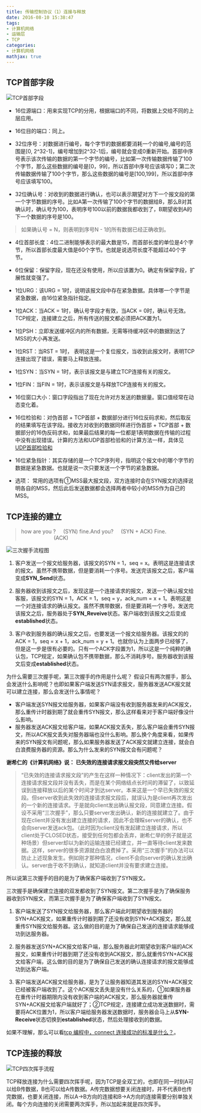 ```yaml
---
title: 传输控制协议（1）连接与释放
date: 2016-08-10 15:38:47
tags:
- 计算机网络
- 运输层
- TCP
categories:
- 计算机网络
mathjax: true
---
```


## TCP首部字段

![TCP首部字段](TCP_header.png)

+ 16位源端口：用来实现TCP的分用，根据端口的不同，将数据上交给不同的上层应用。

+ 16位目的端口：同上。

+ 32位序号：对数据进行编号，每个字节的数据都要消耗一个的编号,编号的范围是[0, 2^32-1]，编号增加到2^32-1后，编号就会变成0重新开始。首部中序号表示该次传输的数据的第一个字节的编号，比如第一次传输数据传输了100个字节，那么这些数据的编号是[0，99]，所以首部中序号应该填写0；第二次传输数据传输了100个字节，那么这些数据的编号是[100,199]，所以首部中序号应该填写100。

+ 32位确认号：对收到的数据进行确认，也可以表示期望对方下一个报文段的第一个字节数据的序号。比如A第一次传输了100个字节的数据给B，那么B对其确认时，确认号为100，表明序号100以前的数据我都收到了，B期望收到A的下一个数据的序号是100。
> 如果确认号 = N，则表明到序号N - 1的所有数据已经正确收到。

+ 4位首部长度：4位二进制能够表示的最大数是15，而首部长度的单位是4个字节，所以首部长度最大值是60个字节。也就是说选项长度不能超过40个字节。

+ 6位保留：保留字段，现在还没有使用，所以应该置为0。确定有保留字段，扩展性就变强了。

+ 1位URG：该URG = 1时，说明该报文段中存在紧急数据。具体哪一个字节是紧急数据，由16位紧急指针指定。

+ 1位ACK：当ACK = 1时，确认号字段才有效，当ACK = 0时，确认号无效。TCP规定，连接建立之后，所有传送的报文都必须把ACK置为1。

+ 1位PSH：立即发送缓冲区内的所有数据，无需等待缓冲区中的数据到达了MSS的大小再发送。

+ 1位RST：当RST = 1时， 表明这是一个复位报文，当收到此报文时，表明TCP连接出现了错误，需要马上释放连接。

+ 1位SYN：当SYN = 1时，表示该报文是与建立TCP连接有关的报文。

+ 1位FIN：当FIN = 1时，表示该报文是与释放TCP连接有关的报文。

+ 16位窗口大小：窗口字段指出了现在允许对方发送的数据量。窗口值经常在动态变化着。

+ 16位检验和：对伪首部 + TCP首部 + 数据部分进行16位反码求和，然后取反的结果填写在该字段。接收方对收到的数据同样进行伪首部 + TCP首部 + 数据部分的16伪反码求和，如果最后结果的每一位都是1表明数据在传输的过程中没有出现错误。计算的方法和UDP首部检验和的计算方法一样，具体见 [UDP首部检验和](/2016/08/08/udp-header-check-sum/)

+ 16位紧急指针：其实存储的是一个TCP序列号，指明这个报文中的哪个字节的数据是紧急数据。也就是说一次只要发送一个字节的紧急数据。

+ 选项： 常用的选项有①MSS最大报文段，双方连接时会在SYN报文的选择说明各自的MSS，然后此后发送数据都会选择两者中较小的MSS作为自己的MSS。
## TCP连接的建立

> how are you ?		&nbsp;&nbsp;&nbsp;&nbsp;(SYN)
> fine.And you?		&nbsp;&nbsp;&nbsp;&nbsp;(SYN + ACK)
> Fine.				&nbsp;&nbsp;&nbsp;&nbsp;&nbsp;&nbsp;&nbsp;&nbsp;&nbsp;&nbsp;&nbsp;&nbsp;&nbsp;&nbsp;&nbsp;&nbsp;&nbsp;&nbsp;&nbsp;&nbsp;&nbsp;&nbsp;(ACK)

![三次握手流程图](TCP_three_shake_hands.png)

1. 客户发送一个报文给服务器，该报文的SYN = 1，seq = x。表明这是连接请求的报文。虽然不携带数据，但是要消耗一个序号。发送完该报文之后，客户端变成**SYN\_Send**状态。

2. 服务器收到该报文之后，发现这是一个连接请求的报文，发送一个确认报文给客服，该报文的SYN = 1，ACK = 1，seq = y，ack\_num = x + 1。表明这是一个对连接请求的确认报文。虽然不携带数据，但是要消耗一个序号。发送完该报文之后，服务器处于**SYN_Reveive**状态。客户端收到该报文之后变成**established**状态。

3. 客户收到服务器的确认报文之后，也要发送一个报文给服务器。该报文的的ACK = 1，seq = x + 1，ack\_num = y + 1。也就你认为上面两步已经够了，但是这一步是很有必要的。只有一个ACK字段置为1，所以这是一个纯粹的确认包，TCP规定，如果确认包不携带数据，那么不消耗序号。服务器收到该报文后变成**established**状态。


为什么需要三次握手呢，第三次握手的作用是什么呢？
假设只有两次握手，那么会发送什么影响呢？也即如果客户端发送SYN请求报文，服务器发送ACK报文就可以建立连接，那么会发送什么事情呢？
+ 客户端发送SYN报文给服务器，如果客户端没有收到服务器发来的ACK报文，那么重传计时器到期了就会重传SYN报文，那么这样看来对于客户端好像没什么影响。
+ 服务器发送ACK报文给客户端，如果ACK报文丢失，那么客户端会重传SYN报文，所以ACK报文丢失对服务器端也没什么影响。那么换个角度来看，如果传来的SYN报文有问题呢，那么如果服务器发送了ACK报文就建立连接，就会白白浪费服务器的资源。那么为什么发来的SYN报文会有问题呢？

**谢希仁的《计算机网络》说： 已失效的连接请求报文段突然又传给server**

> “已失效的连接请求报文段”的产生在这样一种情况下：client发出的第一个连接请求报文段并没有丢失，而是在某个网络结点长时间的滞留了，以致延误到连接释放以后的某个时间才到达server。本来这是一个早已失效的报文段。但server收到此失效的连接请求报文段后，就误认为是client再次发出的一个新的连接请求。于是就向client发出确认报文段，同意建立连接。假设不采用“三次握手”，那么只要server发出确认，新的连接就建立了。由于现在client并没有发出建立连接的请求，因此不会理睬server的确认，也不会向server发送ack包。（此时因为client没有发起建立连接请求，所以client处于CLOSED状态，接受到任何包都会丢弃，谢希仁举的例子就是这种场景）但server却以为新的运输连接已经建立，并一直等待client发来数据。这样，server的很多资源就白白浪费掉了。采用“三次握手”的办法可以防止上述现象发生。例如刚才那种情况，client不会向server的确认发出确认。server由于收不到确认，就知道client并没有要求建立连接。


所以说第三次握手的目的是为了确保客户端收到了SYN报文。

三次握手是确保建立连接的双发都收到了SYN报文。第二次握手是为了确保服务器收到SYN报文，而第三次握手是为了确保客户端收到了SYN报文。

1. 客户端发送了SYN报文给服务器，那么客户端此时期望收到服务器的SYN+ACK报文，如果重传计时器到期了还没有收到SYN+ACK报文，那么就重传SYN报文给服务器。这么做的目的是为了确保自己发送的连接请求能够成功到达服务器。

2. 服务器发送SYN+ACK报文给客户端，那么服务器此时期望收到客户端的ACK报文，如果重传计时器到期了还没有收到ACK报文，那么就重传SYN+ACK报文给客户端，这么做的目的是为了确保自己发送的确认连接请求的报文能够成功到达客户端。

3. 客户端发送ACK报文给服务器，是为了让服务器知道其发送的SYN+ACK报文已经被客户端收到了。这个ACK报文丢失是没有什么关系的，①如果服务器在重传计时器期限内没有收到客户端的ACK报文，那么服务器就重传SYN+ACK报文给客户端就好了；②TCP规定，连接建立成功发送数据时，需要将ACK位置为1，所以客户端给服务器发送数据时，服务器会马上从**SYN\-Receive**状态切换到**established**状态，然后处理接收到的数据。

如果不理解，那么可以看[tcp 编程中，connect 连接成功的标准是什么？](https://www.zhihu.com/question/49619919/answer/116941333)。


## TCP连接的释放

![TCP四次挥手流程](TCP_four_shake_hands.png)

TCP释放连接为什么需要四次挥手呢，因为TCP是全双工的，也即在同一时刻A可以给B传数据，B也可以给A传数据。A传完数据想要关闭连接时，并不代表B也传完数据，也要关闭连接，所以A->B方向的连接和B->A方向的连接需要分别单独关闭。每个方向连接的关闭需要两次挥手，所以加起来就是四次挥手。



